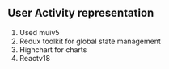 ## User Activity representation

1. Used muiv5
2. Redux toolkit for global state management
3. Highchart for charts
4. Reactv18
